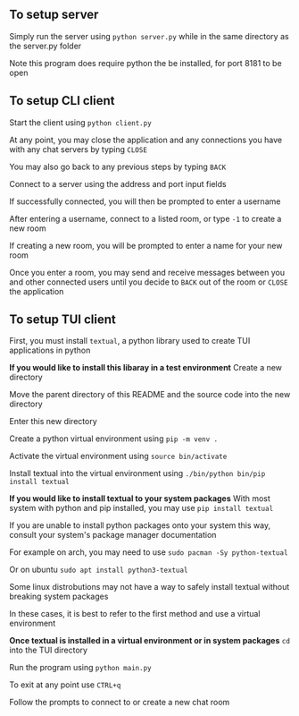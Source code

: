 ## To setup server
Simply run the server using `python server.py` while in the same directory as the server.py folder

Note this program does require python the be installed, for port 8181 to be open

## To setup CLI client
Start the client using `python client.py`

At any point, you may close the application and any connections you have with any chat servers by typing `CLOSE`

You may also go back to any previous steps by typing `BACK`

Connect to a server using the address and port input fields

If successfully connected, you will then be prompted to enter a username

After entering a username, connect to a listed room, or type `-1` to create a new room

If creating a new room, you will be prompted to enter a name for your new room

Once you enter a room, you may send and receive messages between you and other connected users until you decide to `BACK` out of the room or `CLOSE` the application

## To setup TUI client
First, you must install `textual`, a python library used to create TUI applications in python

**If you would like to install this libaray in a test environment**
Create a new directory

Move the parent directory of this README and the source code into the new directory

Enter this new directory

Create a python virtual environment using `pip -m venv .`

Activate the virtual environment using `source bin/activate`

Install textual into the virtual environment using `./bin/python bin/pip install textual`

**If you would like to install textual to your system packages**
With most system with python and pip installed, you may use `pip install textual`

If you are unable to install python packages onto your system this way, consult your system's package manager documentation

For example on arch, you may need to use `sudo pacman -Sy python-textual`

Or on ubuntu `sudo apt install python3-textual`

Some linux distrobutions may not have a way to safely install textual without breaking system packages

In these cases, it is best to refer to the first method and use a virtual environment

**Once textual is installed in a virtual environment or in system packages**
`cd` into the TUI directory

Run the program using `python main.py`

To exit at any point use `CTRL+q`

Follow the prompts to connect to or create a new chat room
